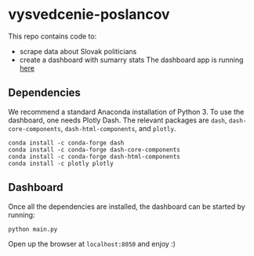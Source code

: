 # vysvedcenie-poslancov

This repo contains code to:
- scrape data about Slovak politicians
- create a dashboard with sumarry stats
The dashboard app is running [here](https://vysvedcenie-poslancov.herokuapp.com/)
## Dependencies
We recommend a standard Anaconda installation of Python 3. To use the dashboard, one needs Plotly Dash. The relevant packages are `dash`, `dash-core-components`, `dash-html-components`, and `plotly`.

```
conda install -c conda-forge dash
conda install -c conda-forge dash-core-components
conda install -c conda-forge dash-html-components
conda install -c plotly plotly
```

## Dashboard
Once all the dependencies are installed, the dashboard can be started by running:
```
python main.py
```
Open up the browser at `localhost:8050` and enjoy :)
